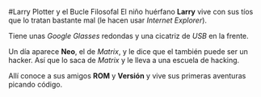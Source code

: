 #Larry Plotter y el Bucle Filosofal
El niño huérfano **Larry** vive con sus tíos que lo tratan bastante mal 
(le hacen usar *Internet Explorer*).

Tiene unas *Google Glasses* redondas y una cicatriz de *USB* en la frente.

Un día aparece **Neo**, el de *Matrix*, y le dice que el también puede ser un hacker.
Así que lo saca de *Matrix* y le lleva a una escuela de hacking.

Allí conoce a sus amigos **ROM** y **Versión** y vive sus primeras aventuras picando código.